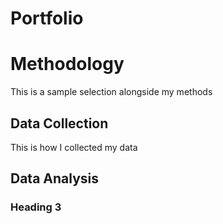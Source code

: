 # Portfolio

# Methodology 

This is a sample selection alongside my methods

## Data Collection

This is how I collected my data

## Data Analysis

### Heading 3
